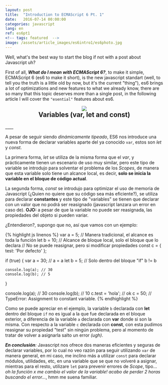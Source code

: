 ```yaml
---
layout: post
title:  "Introduction to ECMAScript 6 Pt. 1"
date:   2016-07-14 00:00:00
categories: javascript
lang: en
ref: es6pt1
<!-- tags: featured  -->
image: /assets/article_images/es6intro1/es6photo.jpg
---
```

Well, what's the best way to start the blog if not with a post about Javascript uh?

First of all, *__What do I mean with ECMAScript 6?__*, to make it simple, ECMAScript 6 (es6 to make it short), is the new javascript standart (well, to tell you the truth is a little old by now, but it's the current "thing"), es6 brings a lot of optimizations and new features to what we already know, there are so many that this topic deserves more than a single post, in the following article I will cover the `"esential"` features about es6.

<p style="text-align: center;"><image src="/assets/article_images/es6intro1/okay.jpg"></image></p>
<center style="margin-top: -30px;">	<h2> Variables (var, let and const) </h2> </center>
____

A pesar de seguir siendo *dinámicamente tipeado*, ES6 nos introduce una nueva forma de declarar variables aparte del ya conocido `var`, estos son *let* y *const*.

La primera forma, *let* se utiliza de la misma forma que el *var*, y prácticamente tienen un escenario de uso muy similar, pero este tipo de variable se introdujo para solventar el problema de los *Scopes*, de manera que esta variable solo tiene un alcance local, es decir, **solo se inicia la variable en el bloque de código actual**. 

La segunda forma, *const* se introdujo para optimizar el uso de memoria de Javascript (¿Quien no quiere que su código sea más eficiente?), se utiliza para declarar **constantes** y este tipo de "variables" se tienen que declarar con un valor que no podrá ser reasignado (javascript lanzara un error en caso de).
**OJO:** a pesar de que la variable no puede ser reasignada, las propiedades del objeto si pueden variar.  

¿Entendieron?, supongo que no, así que vamos con un ejemplo:

{% highlight js linenos %}
var a = 5; // Manera tradicional, el alcance es toda la función
let b = 10; // Alcance de bloque local, solo el bloque que lo declara
 // No se puede reasignar, pero si modificar propiedades
const c = {
	test: 'Por defecto'
};

if (true) {
	var a = 30; // a = a
	let b = 5; // Solo dentro del bloque "if" b != b

	console.log(a); // 30
	console.log(b); // 5
}

console.log(a); // 30
console.log(b); // 10
c.test = 'hola'; // ok
c = 50; // TypeError: Assignment to constant variable.
{% endhighlight %}

Como se puede apreciar en el ejemplo, la variable `b` declarada con **let** dentro del bloque `if` no es igual a la que fue declarada en el bloque exterior, a diferencia de la variable `a` declarada con **var** donde si son la misma. Con respecto a la variable `c` declarada con **const**, con esta pudimos reasignar su propiedad "test" sin ningún problema, pero al momento de tratar de volver a asignarla salto un error *(ugh)*.

*__En conclusión__:* Javascript nos ofrece dos maneras eficientes y seguras de declarar variables, por lo cual no veo razón para seguir utilizando `var` de manera general, en mi caso, me inclino más a utilizar `const` para declarar módulos, utilidades, etc, en una variable que se que no volveré a asignar, mientras para el resto, utilizare `let` para prevenir errores de *Scope*, tipo... *oh la función x me cambio el valor de la variable! acabo de perder 2 horas buscando el error...*, hmm me suena familiar.